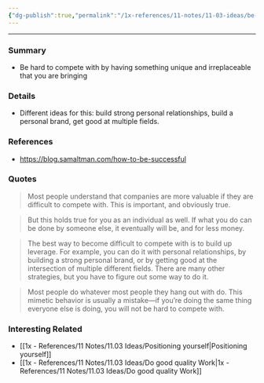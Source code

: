 ```yaml
---
{"dg-publish":true,"permalink":"/1x-references/11-notes/11-03-ideas/be-hard-to-compete-with/","title":"Be hard to compete with","created":"2024-07-03T16:53:59.187+03:00","updated":"2024-11-03T16:47:54.510+03:00"}
---
```


---

### Summary
- Be hard to compete with by having something unique and irreplaceable that you are bringing

### Details
- Different ideas for this: build strong personal relationships, build a personal brand, get good at multiple fields.

### References
- https://blog.samaltman.com/how-to-be-successful

### Quotes
> Most people understand that companies are more valuable if they are difficult to compete with. This is important, and obviously true.

> But this holds true for you as an individual as well. If what you do can be done by someone else, it eventually will be, and for less money.

> The best way to become difficult to compete with is to build up leverage. For example, you can do it with personal relationships, by building a strong personal brand, or by getting good at the intersection of multiple different fields. There are many other strategies, but you have to figure out some way to do it.

> Most people do whatever most people they hang out with do. This mimetic behavior is usually a mistake—if you’re doing the same thing everyone else is doing, you will not be hard to compete with.

### Interesting Related
- [[1x - References/11 Notes/11.03 Ideas/Positioning yourself\|Positioning yourself]]
- [[1x - References/11 Notes/11.03 Ideas/Do good quality Work\|1x - References/11 Notes/11.03 Ideas/Do good quality Work]]